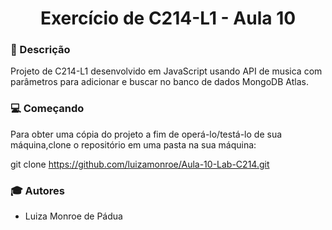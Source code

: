 <h1 align="center">Exercício de C214-L1 - Aula 10</h1>

### :pushpin: Descrição

<p> Projeto de C214-L1 desenvolvido em JavaScript usando API de musica com parâmetros para adicionar e buscar no banco de dados MongoDB Atlas. <p>

### :computer: Começando
<p>Para obter uma cópia do projeto a fim de operá-lo/testá-lo de sua máquina,clone o repositório em uma pasta na sua máquina:<p>

git clone https://github.com/luizamonroe/Aula-10-Lab-C214.git
### :mortar_board: Autores

- Luiza Monroe de Pádua